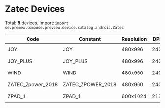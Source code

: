 # Zatec Devices

Total: **5** devices. Import: `import se.premex.compose.preview.device.catalog.android.Zatec`

| Code | Constant | Resolution | DPI | Compose Spec | Preview Usage |
|------|----------|------------|-----|-------------|---------------|
| JOY | JOY | 480x996 | 240 | `spec:width=480px,height=996px,dpi=240` | `@Preview(device = Zatec.JOY)` |
| JOY_PLUS | JOY_PLUS | 480x996 | 240 | `spec:width=480px,height=996px,dpi=240` | `@Preview(device = Zatec.JOY_PLUS)` |
| WIND | WIND | 480x960 | 240 | `spec:width=480px,height=960px,dpi=240` | `@Preview(device = Zatec.WIND)` |
| ZATEC_Zpower_2018 | ZATEC_ZPOWER_2018 | 480x960 | 240 | `spec:width=480px,height=960px,dpi=240` | `@Preview(device = Zatec.ZATEC_ZPOWER_2018)` |
| ZPAD_1 | ZPAD_1 | 600x1024 | 213 | `spec:width=600px,height=1024px,dpi=213` | `@Preview(device = Zatec.ZPAD_1)` |

<!-- Generated automatically. Do not edit manually. -->
